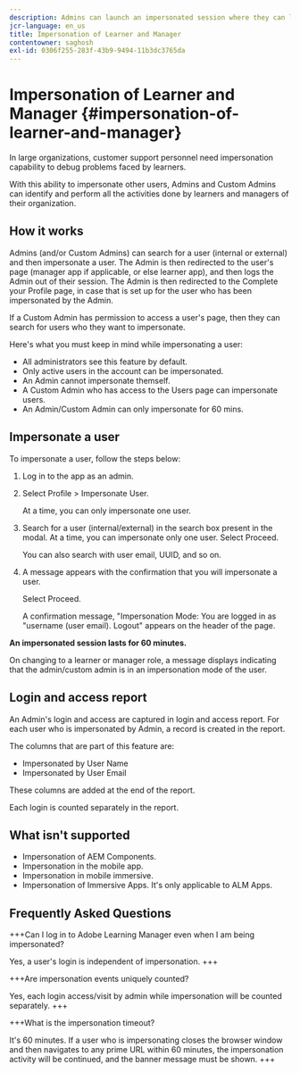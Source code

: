 ```yaml
---
description: Admins can launch an impersonated session where they can log in on behalf of any user in their account in their learner and manager roles.
jcr-language: en_us
title: Impersonation of Learner and Manager
contentowner: saghosh
exl-id: 0306f255-283f-43b9-9494-11b3dc3765da
---
```

# Impersonation of Learner and Manager {#impersonation-of-learner-and-manager}

In large organizations, customer support personnel need impersonation capability to debug problems faced by learners.

With this ability to impersonate other users, Admins and Custom Admins can identify and perform all the activities done by learners and managers of their organization.

## How it works

Admins (and/or Custom Admins) can search for a user (internal or external) and then impersonate a user. The Admin is then redirected to the user's page (manager app if applicable, or else learner app), and then logs the Admin out of their session. The Admin is then redirected to the Complete your Profile page, in case that is set up for the user who has been impersonated by the Admin.

If a Custom Admin has permission to access a user's page, then they can search for users who they want to impersonate.

Here's what you must keep in mind while impersonating a user:

* All administrators see this feature by default.
* Only active users in the account can be impersonated.
* An Admin cannot impersonate themself.
* A Custom Admin who has access to the Users page can impersonate users.
* An Admin/Custom Admin can only impersonate for 60 mins.

## Impersonate a user

To impersonate a user, follow the steps below:

1. Log in to the app as an admin.   
1. Select Profile > Impersonate User. 

   At a time, you can only impersonate one user. 

1. Search for a user (internal/external) in the search box present in the modal. At a time, you can impersonate only one user. Select Proceed. 

   You can also search with user email, UUID, and so on. 

1. A message appears with the confirmation that you will impersonate a user. 

   Select Proceed.

   A confirmation message, "Impersonation Mode: You are logged in as "username (user email). Logout" appears on the header of the page.

**An impersonated session lasts for 60 minutes.**

On changing to a learner or manager role, a message displays indicating that the admin/custom admin is in an impersonation mode of the user. 

## Login and access report

An Admin's login and access are captured in login and access report. For each user who is impersonated by Admin, a record is created in the report.

The columns that are part of this feature are:

* Impersonated by User Name
* Impersonated by User Email

These columns are added at the end of the report.

Each login is counted separately in the report.

## What isn't supported

* Impersonation of AEM Components.
* Impersonation in the mobile app.
* Impersonation in mobile immersive.
* Impersonation of Immersive Apps. It's only applicable to ALM Apps.

## Frequently Asked Questions

+++Can I log in to Adobe Learning Manager even when I am being impersonated?

Yes, a user's login is independent of impersonation.
+++

+++Are impersonation events uniquely counted?

Yes, each login access/visit by admin while impersonation will be counted separately.
+++

+++What is the impersonation timeout?  

It's 60 minutes. If a user who is impersonating closes the browser window and then navigates to any prime URL within 60 minutes, the impersonation activity will be continued, and the banner message must be shown.
+++
